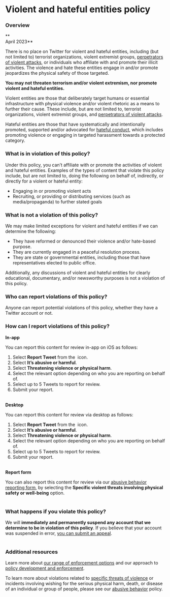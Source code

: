 Violent and hateful entities policy
===================================

### Overview

**  
April 2023**

There is no place on Twitter for violent and hateful entities, including (but not limited to) terrorist organizations, violent extremist groups, [perpetrators of violent attacks](https://help.twitter.com/rules-and-policies/perpetrators-of-violent-attacks), or individuals who affiliate with and promote their illicit activities. The violence and hate these entities engage in and/or promote jeopardizes the physical safety of those targeted.

**You may not threaten terrorism and/or violent extremism, nor promote violent and hateful entities.**

Violent entities are those that deliberately target humans or essential infrastructure with physical violence and/or violent rhetoric as a means to further their cause. These include, but are not limited to, terrorist organizations, violent extremist groups, and [perpetrators of violent attacks](https://help.twitter.com/rules-and-policies/perpetrators-of-violent-attacks). 

Hateful entities are those that have systematically and intentionally promoted, supported and/or advocated for [hateful conduct](https://help.twitter.com/rules-and-policies/hateful-conduct-policy), which includes promoting violence or engaging in targeted harassment towards a protected category.

### What is in violation of this policy?

Under this policy, you can’t affiliate with or promote the activities of violent and hateful entities. Examples of the types of content that violate this policy include, but are not limited to, doing the following on behalf of, indirectly, or directly for a violent or hateful entity:

* Engaging in or promoting violent acts
* Recruiting, or providing or distributing services (such as media/propaganda) to further stated goals

### What is not a violation of this policy?

We may make limited exceptions for violent and hateful entities if we can determine the following:

* They have reformed or denounced their violence and/or hate-based purpose.
* They are currently engaged in a peaceful resolution process.
* They are state or governmental entities, including those that have representatives elected to public office.

Additionally, any discussions of violent and hateful entities for clearly educational, documentary, and/or newsworthy purposes is not a violation of this policy.

### Who can report violations of this policy?

Anyone can report potential violations of this policy, whether they have a Twitter account or not. 

### How can I report violations of this policy?

**In-app**

You can report this content for review in-app on iOS as follows:

1. Select **Report Tweet** from the  icon.
2. Select **It’s abusive or harmful**.
3. Select **Threatening violence or physical harm**.
4. Select the relevant option depending on who you are reporting on behalf of.
5. Select up to 5 Tweets to report for review.
6. Submit your report.  
     

**Desktop**

You can report this content for review via desktop as follows:

1. Select **Report Tweet** from the  icon.
2. Select **It’s abusive or harmful**.
3. Select **Threatening violence or physical harm**.
4. Select the relevant option depending on who you are reporting on behalf of.
5. Select up to 5 Tweets to report for review.
6. Submit your report.  
     

**Report form**

You can also report this content for review via our [abusive behavior reporting form](https://help.twitter.com/forms/abusiveuser), by selecting the **Specific violent threats involving physical safety or well-being** option.   
 

### What happens if you violate this policy?

  
We will **immediately and permanently suspend any account that we determine to be in violation of this policy**. If you believe that your account was suspended in error, [you can submit an appeal](https://help.twitter.com/forms/general?subtopic=suspended).  
 

### Additional resources

  
Learn more about [our range of enforcement options](https://help.twitter.com/rules-and-policies/enforcement-options) and our approach to [policy development and enforcement](https://help.twitter.com/rules-and-policies/enforcement-philosophy).

To learn more about violations related to [specific threats of violence](https://help.twitter.com/rules-and-policies/violent-threats-glorification) or incidents involving wishing for the serious physical harm, death, or disease of an individual or group of people, please see our [abusive behavior](https://help.twitter.com/rules-and-policies/abusive-behavior) policy.